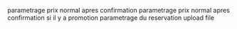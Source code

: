 parametrage prix normal apres confirmation 
parametrage prix normal apres confirmation si il y a promotion
parametrage du reservation
upload file 
